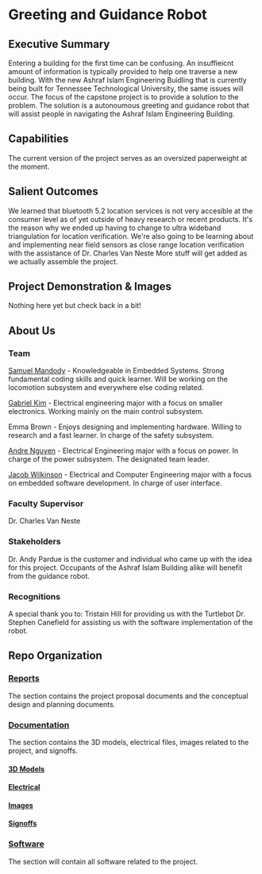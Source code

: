# Greeting and Guidance Robot


## Executive Summary

Entering a building for the first time can be confusing. An insuffieicnt amount of information is typically provided to help one traverse a new building. With the new Ashraf Islam Engineering Buidling that is currently being built for Tennessee Technological University, the same issues will occur. The focus of the capstone project is to provide a solution to the problem. The solution is a autonoumous greeting and guidance robot that will assist people in navigating the Ashraf Islam Engineering Building. 

## Capabilities

The current version of the project serves as an oversized paperweight at the moment. 

## Salient Outcomes

We learned that bluetooth 5.2 location services is not very accesible at the consumer level as of yet outside of heavy research or recent products. It's the reason why we ended up having to change to ultra wideband triangulation for location verification. We're also going to be learning about and implementing near field sensors as close range location verification with the assistance of Dr. Charles Van Neste More stuff will get added as we actually assemble the project.

## Project Demonstration & Images

Nothing here yet but check back in a bit! 

## About Us

### Team
[Samuel Mandody](
https://www.youtube.com/watch?v=M5V_IXMewl4) - Knowledgeable in Embedded Systems. Strong fundamental coding skills and quick learner. Will be working on the locomotion subsystem and everywhere else coding related.

[Gabriel Kim](https://www.youtube.com/watch?v=dQw4w9WgXcQ) - Electrical engineering major with a focus on smaller electronics. Working mainly on the main control subsystem.

Emma Brown - Enjoys designing and implementing hardware. Willing to research and a fast learner. In charge of the safety subsystem.

[Andre Nguyen](https://www.youtube.com/watch?v=l60MnDJklnM) - Electrical Engineering major with a focus on power. In charge of the power subsystem. The designated team leader.

[Jacob Wilkinson](https://www.youtube.com/watch?v=GQHVQvePdtI) - Electrical and Computer Engineering major with a focus on embedded software development. In charge of user interface.

### Faculty Supervisor

Dr. Charles Van Neste

### Stakeholders

Dr. Andy Pardue is the customer and individual who came up with the idea for this project. Occupants of the Ashraf Islam Building alike will benefit from the guidance robot. 

### Recognitions 

A special thank you to:
Tristain Hill for providing us with the Turtlebot
Dr. Stephen Canefield for assisting us with the software implementation of the robot.

## Repo Organization

### [Reports](https://github.com/Hawk652/Capstone-Guidance-Robot/tree/main/Reports)
The section contains the project proposal documents and the conceptual design and planning documents.

### [Documentation](https://github.com/Hawk652/Capstone-Guidance-Robot/tree/main/Documentation)
The section contains the 3D models, electrical files, images related to the project, and signoffs.
#### [3D Models](https://github.com/Hawk652/Capstone-Guidance-Robot/tree/main/Documentation/3D%20Models)
#### [Electrical](https://github.com/Hawk652/Capstone-Guidance-Robot/tree/main/Documentation/Electrical)
#### [Images](https://github.com/Hawk652/Capstone-Guidance-Robot/tree/main/Documentation/Images)
#### [Signoffs](https://github.com/Hawk652/Capstone-Guidance-Robot/tree/main/Documentation/Signoffs)

### [Software](https://github.com/Hawk652/Capstone-Guidance-Robot/tree/main/Software)
The section will contain all software related to the project.
